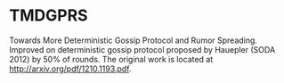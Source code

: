 TMDGPRS
=======

Towards More Deterministic Gossip Protocol and Rumor Spreading. Improved on deterministic gossip protocol proposed by Hauepler (SODA 2012) by 50% of rounds. The original work is located at http://arxiv.org/pdf/1210.1193.pdf.
